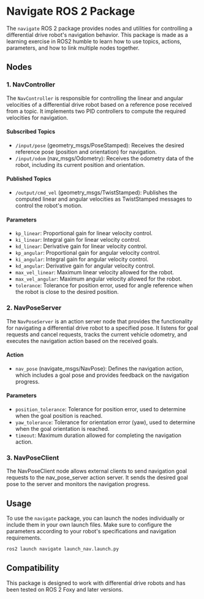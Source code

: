# Navigate ROS 2 Package

The `navigate` ROS 2 package provides nodes and utilities for controlling a differential drive robot's navigation behavior. This package is made as a learning exercise in ROS2 humble to learn how to use topics, actions, parameters, and how to link multiple nodes together.

## Nodes

### 1. NavController

The `NavController` is responsible for controlling the linear and angular velocities of a differential drive robot based on a reference pose received from a topic. It implements two PID controllers to compute the required velocities for navigation.

#### Subscribed Topics

- `/input/pose` (geometry_msgs/PoseStamped): Receives the desired reference pose (position and orientation) for navigation.
- `/input/odom` (nav_msgs/Odometry): Receives the odometry data of the robot, including its current position and orientation.

#### Published Topics

- `/output/cmd_vel` (geometry_msgs/TwistStamped): Publishes the computed linear and angular velocities as TwistStamped messages to control the robot's motion.

#### Parameters

- `kp_linear`: Proportional gain for linear velocity control.
- `ki_linear`: Integral gain for linear velocity control.
- `kd_linear`: Derivative gain for linear velocity control.
- `kp_angular`: Proportional gain for angular velocity control.
- `ki_angular`: Integral gain for angular velocity control.
- `kd_angular`: Derivative gain for angular velocity control.
- `max_vel_linear`: Maximum linear velocity allowed for the robot.
- `max_vel_angular`: Maximum angular velocity allowed for the robot.
- `tolerance`: Tolerance for position error, used for angle reference when the robot is close to the desired position.

### 2. NavPoseServer

The `NavPoseServer` is an action server node that provides the functionality for navigating a differential drive robot to a specified pose. It listens for goal requests and cancel requests, tracks the current vehicle odometry, and executes the navigation action based on the received goals.

#### Action

- `nav_pose` (navigate_msgs/NavPose): Defines the navigation action, which includes a goal pose and provides feedback on the navigation progress.

#### Parameters

- `position_tolerance`: Tolerance for position error, used to determine when the goal position is reached.
- `yaw_tolerance`: Tolerance for orientation error (yaw), used to determine when the goal orientation is reached.
- `timeout`: Maximum duration allowed for completing the navigation action.

### 3. NavPoseClient

The NavPoseClient node allows external clients to send navigation goal requests to the nav_pose_server action server. It sends the desired goal pose to the server and monitors the navigation progress.

## Usage

To use the `navigate` package, you can launch the nodes individually or include them in your own launch files. Make sure to configure the parameters according to your robot's specifications and navigation requirements.

```bash
ros2 launch navigate launch_nav.launch.py
```

## Compatibility

This package is designed to work with differential drive robots and has been tested on ROS 2 Foxy and later versions.